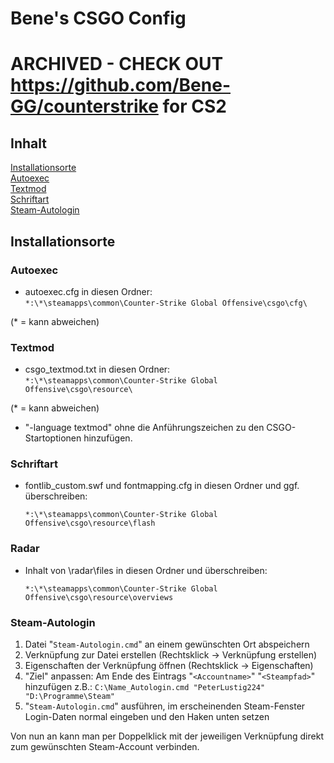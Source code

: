 # Bene's CSGO Config

# ARCHIVED - CHECK OUT https://github.com/Bene-GG/counterstrike for CS2

## Inhalt
[Installationsorte](https://github.com/Bene-GG/bene-cfg#installationsorte)  
[Autoexec](https://github.com/Bene-GG/bene-cfg#autoexec)  
[Textmod](https://github.com/Bene-GG/bene-cfg#textmod)  
[Schriftart](https://github.com/Bene-GG/bene-cfg#schriftart)  
[Steam-Autologin](https://github.com/Bene-GG/bene-cfg#steam-autologin)

## Installationsorte
### Autoexec
  
* autoexec.cfg in diesen Ordner:  
  `*:\*\steamapps\common\Counter-Strike Global Offensive\csgo\cfg\`
  
(* = kann abweichen)
### Textmod

* csgo_textmod.txt in diesen Ordner:  
  `*:\*\steamapps\common\Counter-Strike Global Offensive\csgo\resource\`
  
(* = kann abweichen)

* "-language textmod" ohne die Anführungszeichen zu den CSGO-Startoptionen hinzufügen.

### Schriftart

* fontlib_custom.swf und fontmapping.cfg in diesen Ordner und ggf. überschreiben:

  `*:\*\steamapps\common\Counter-Strike Global Offensive\csgo\resource\flash`

### Radar
* Inhalt von \radar\files in diesen Ordner und überschreiben:

  `*:\*\steamapps\common\Counter-Strike Global Offensive\csgo\resource\overviews`

### Steam-Autologin

 1. Datei "`Steam-Autologin.cmd`" an einem gewünschten Ort abspeichern
 2. Verknüpfung zur Datei erstellen (Rechtsklick -> Verknüpfung erstellen)
 3. Eigenschaften der Verknüpfung öffnen (Rechtsklick -> Eigenschaften)
 4. "Ziel" anpassen: Am Ende des Eintrags "`<Accountname>`" "`<Steampfad>`" hinzufügen
 z.B.: `C:\Name_Autologin.cmd "PeterLustig224" "D:\Programme\Steam"`
 5. "`Steam-Autologin.cmd`" ausführen, im erscheinenden Steam-Fenster Login-Daten normal eingeben und den Haken unten setzen

Von nun an kann man per Doppelklick mit der jeweiligen Verknüpfung direkt zum gewünschten Steam-Account verbinden.
